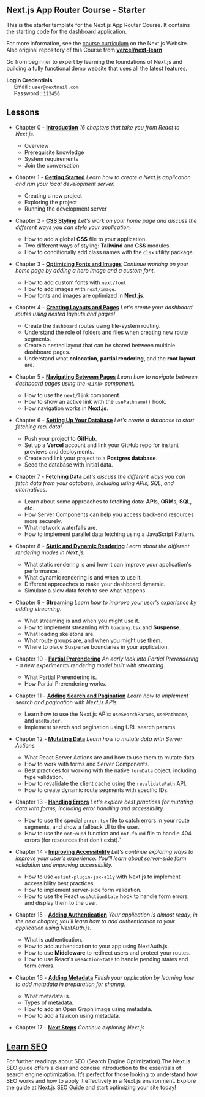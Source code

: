 ## Next.js App Router Course - Starter

This is the starter template for the Next.js App Router Course. It contains the starting code for the dashboard application.

For more information, see the [course curriculum](https://nextjs.org/learn) on the Next.js Website.
Also original repository of this Course from [**vercel/next-learn**](https://github.com/vercel/next-learn.git)

Go from beginner to expert by learning the foundations of Next.js and building a fully functional demo website that uses all the latest features.

**Login Credentials** <br>
&nbsp;&nbsp;&nbsp;&nbsp; Email : `user@nextmail.com`<br> 
&nbsp;&nbsp;&nbsp;&nbsp; Password : `123456`

## Lessons

* Chapter 0 - [**Introduction**](https://nextjs.org/learn/dashboard-app)
    *16 chapters that take you from React to Next.js.*
    - Overview
    - Prerequisite knowledge
    - System requirements
    - Join the conversation
* Chapter 1 - [**Getting Started**](https://nextjs.org/learn/dashboard-app/getting-started)
    *Learn how to create a Next.js application and run your local development server.*
    - Creating a new project
    - Exploring the project
    - Running the development server

* Chapter 2 - [**CSS Styling**](https://nextjs.org/learn/dashboard-app/css-styling)
    *Let's work on your home page and discuss the different ways you can style your application.*
    - How to add a global **CSS** file to your application.
    - Two different ways of styling: **Tailwind** and **CSS** modules.
    - How to conditionally add class names with the ``clsx`` utility package.

* Chapter 3 - [**Optimizing Fonts and Images**](https://nextjs.org/learn/dashboard-app/optimizing-fonts-images)
    *Continue working on your home page by adding a hero image and a custom font.*
    - How to add custom fonts with ``next/font``.
    - How to add images with ``next/image``.
    - How fonts and images are optimized in **Next.js**.

* Chapter 4 - [**Creating Layouts and Pages**](https://nextjs.org/learn/dashboard-app/creating-layouts-and-pages)
    *Let's create your dashboard routes using nested layouts and pages!*
    - Create the ``dashboard`` routes using file-system routing.
    - Understand the role of folders and files when creating new route segments.
    - Create a nested layout that can be shared between multiple dashboard pages.
    - Understand what **colocation**, **partial rendering**, and the **root layout** are.

* Chapter 5 - [**Navigating Between Pages**](https://nextjs.org/learn/dashboard-app/navigating-between-pages)
    *Learn how to navigate between dashboard pages using the `<Link>` component.*
    - How to use the `next/link` component.
    - How to show an active link with the ``usePathname()`` hook.
    - How navigation works in **Next.js**.

* Chapter 6 - [**Setting Up Your Database**](https://nextjs.org/learn/dashboard-app/setting-up-your-database)
    *Let's create a database to start fetching real data!*
    - Push your project to **GitHub**.
    - Set up a **Vercel** account and link your GitHub repo for instant previews and deployments.
    - Create and link your project to a **Postgres database**.
    - Seed the database with initial data.

* Chapter 7 - [**Fetching Data**](https://nextjs.org/learn/dashboard-app/fetching-data)
    *Let's discuss the different ways you can fetch data from your database, including using APIs, SQL, and alternatives.*
    - Learn about some approaches to fetching data: **API**s, **ORM**s, **SQL**, etc.
    - How Server Components can help you access back-end resources more securely.
    - What network waterfalls are.
    - How to implement parallel data fetching using a JavaScript Pattern.

* Chapter 8 - [**Static and Dynamic Rendering**](https://nextjs.org/learn/dashboard-app/static-and-dynamic-rendering)
    *Learn about the different rendering modes in Next.js.*
    - What static rendering is and how it can improve your application's performance.
    - What dynamic rendering is and when to use it.
    - Different approaches to make your dashboard dynamic.
    - Simulate a slow data fetch to see what happens.

* Chapter 9 - [**Streaming**](https://nextjs.org/learn/dashboard-app/streaming)
    *Learn how to improve your user's experience by adding streaming.*
    - What streaming is and when you might use it.
    - How to implement streaming with ``loading.tsx`` and **Suspense**.
    - What loading skeletons are.
    - What route groups are, and when you might use them.
    - Where to place Suspense boundaries in your application.

* Chapter 10 - [**Partial Prerendering**](https://nextjs.org/learn/dashboard-app/partial-prerendering)
    *An early look into Partial Prerendering - a new experimental rendering model built with streaming.*
    - What Partial Prerendering is.
    - How Partial Prerendering works.

* Chapter 11 - [**Adding Search and Pagination**](https://nextjs.org/learn/dashboard-app/adding-search-and-pagination)
    *Learn how to implement search and pagination with Next.js APIs.*
    - Learn how to use the Next.js APIs: ``useSearchParams``, ``usePathname``, and ``useRouter``.
    - Implement search and pagination using URL search params.

* Chapter 12 - [**Mutating Data**](https://nextjs.org/learn/dashboard-app/mutating-data)
    *Learn how to mutate data with Server Actions.*
    - What React Server Actions are and how to use them to mutate data.
    - How to work with forms and Server Components.
    - Best practices for working with the native ``formData`` object, including type validation.
    - How to revalidate the client cache using the ``revalidatePath`` API.
    - How to create dynamic route segments with specific IDs.

* Chapter 13 - [**Handling Errors**](https://nextjs.org/learn/dashboard-app/error-handling)
    *Let's explore best practices for mutating data with forms, including error handling and accessibility.*
    - How to use the special ``error.tsx`` file to catch errors in your route segments, and show a fallback UI to the user.
    - How to use the ``notFound`` function and ``not-found`` file to handle 404 errors (for resources that don’t exist).`

* Chapter 14 - [**Improving Accessibility**](https://nextjs.org/learn/dashboard-app/improving-accessibility)
    *Let's continue exploring ways to improve your user's experience. You'll learn about server-side form validation and improving accessibility.*
    - How to use ``eslint-plugin-jsx-a11y`` with Next.js to implement accessibility best practices.
    - How to implement server-side form validation.
    - How to use the React ``useActionState`` hook to handle form errors, and display them to the user.

* Chapter 15 - [**Adding Authentication**](https://nextjs.org/learn/dashboard-app/adding-authentication)
    *Your application is almost ready, in the next chapter, you'll learn how to add authentication to your application using NextAuth.js.*
    - What is authentication.
    - How to add authentication to your app using NextAuth.js.
    - How to use **Middleware** to redirect users and protect your routes.
    - How to use React's ``useActionState`` to handle pending states and form errors.

* Chapter 16 - [**Adding Metadata**](https://nextjs.org/learn/dashboard-app/adding-metadata) 
    *Finish your application by learning how to add metadata in preparation for sharing.*
    - What metadata is.
    - Types of metadata.
    - How to add an Open Graph image using metadata.
    - How to add a favicon using metadata.

* Chapter 17 - [**Next Steps**](https://nextjs.org/learn/dashboard-app/next-steps)
    *Continue exploring Next.js*

## [Learn SEO](https://nextjs.org/learn-pages-router/seo/introduction-to-seo)

For further readings about SEO (Search Engine Optimization).The Next.js SEO guide offers a clear and concise introduction to the essentials of search engine optimization. It’s perfect for those looking to understand how SEO works and how to apply it effectively in a Next.js environment. Explore the guide at [Next.js SEO Guide](https://nextjs.org/learn-pages-router/seo/introduction-to-seo) and start optimizing your site today!

